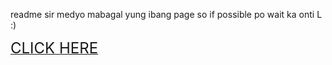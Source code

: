 readme
 sir medyo mabagal yung ibang page so if possible po wait ka onti L :)

 <a href="Login.HTML"> <Font size=5> CLICK HERE </Font> </a>


